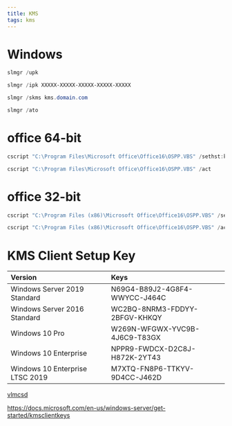 ```yaml
---
title: KMS
tags: kms
---
```

<!--more-->

# Windows
```powershell
slmgr /upk

slmgr /ipk XXXXX-XXXXX-XXXXX-XXXXX-XXXXX

slmgr /skms kms.domain.com

slmgr /ato

```

# office 64-bit
```powershell
cscript "C:\Program Files\Microsoft Office\Office16\OSPP.VBS" /sethst:kms.domain.com

cscript "C:\Program Files\Microsoft Office\Office16\OSPP.VBS" /act

```
# office 32-bit
```powershell
cscript "C:\Program Files (x86)\Microsoft Office\Office16\OSPP.VBS" /sethst:kms.domain.com

cscript "C:\Program Files (x86)\Microsoft Office\Office16\OSPP.VBS" /act

```
# KMS Client Setup Key
|Version                        |Keys                           |
|:------------------------------|:------------------------------|
|Windows Server 2019 Standard   |N69G4-B89J2-4G8F4-WWYCC-J464C  |
|Windows Server 2016 Standard   |WC2BQ-8NRM3-FDDYY-2BFGV-KHKQY  |
|Windows 10 Pro	                |W269N-WFGWX-YVC9B-4J6C9-T83GX  |
|Windows 10 Enterprise	        |NPPR9-FWDCX-D2C8J-H872K-2YT43  |
|Windows 10 Enterprise LTSC 2019|M7XTQ-FN8P6-TTKYV-9D4CC-J462D  |


[vlmcsd](https://github.com/Wind4/vlmcsd/releases)

https://docs.microsoft.com/en-us/windows-server/get-started/kmsclientkeys